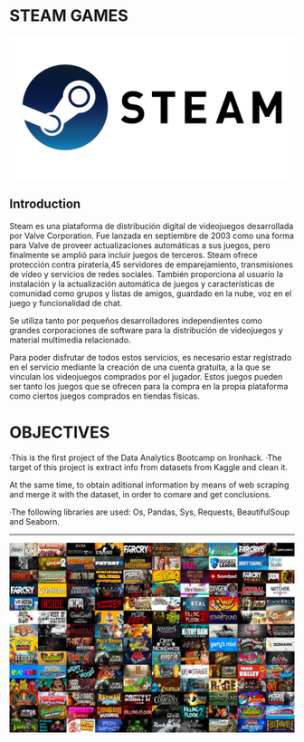 # STEAM GAMES
![](images/STEAMLOGO.png)
## Introduction
Steam es una plataforma de distribución digital de videojuegos desarrollada por Valve Corporation. Fue lanzada en septiembre de 2003 como una forma para Valve de proveer actualizaciones automáticas a sus juegos, pero finalmente se amplió para incluir juegos de terceros. Steam ofrece protección contra piratería,4​5​ servidores de emparejamiento, transmisiones de vídeo y servicios de redes sociales. También proporciona al usuario la instalación y la actualización automática de juegos y características de comunidad como grupos y listas de amigos, guardado en la nube, voz en el juego y funcionalidad de chat.

Se utiliza tanto por pequeños desarrolladores independientes como grandes corporaciones de software para la distribución de videojuegos y material multimedia relacionado.

Para poder disfrutar de todos estos servicios, es necesario estar registrado en el servicio mediante la creación de una cuenta gratuita, a la que se vinculan los videojuegos comprados por el jugador. Estos juegos pueden ser tanto los juegos que se ofrecen para la compra en la propia plataforma como ciertos juegos comprados en tiendas físicas.
# OBJECTIVES
·This is the first project of the Data Analytics Bootcamp on Ironhack.
·The target of this project is extract info from datasets from Kaggle and clean it. 


 At   the   same time, to obtain aditional information by means of web scraping and merge it with the dataset, in order to comare and get conclusions.

·The following libraries are used: Os, Pandas, Sys, Requests, BeautifulSoup and Seaborn.

____
![](images/Steam-Mosaic-Games.webp)
